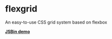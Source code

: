 # flexgrid
An easy-to-use CSS grid system based on flexbox


**<a href="http://jsbin.com/lilusa/5/edit?html,css,output">JSBin demo</a>**
